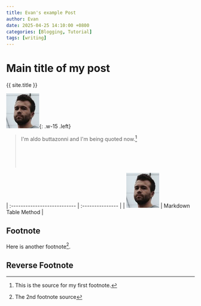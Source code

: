 ```yaml
---
title: Evan's example Post
author: Evan
date: 2025-04-25 14:10:00 +0800
categories: [Blogging, Tutorial]
tags: [writing]
---
```



# Main title of my post

{{ site.title }}

![Markup Float Version](/assets/img/headshots/AldoButtazonni.png){: .w-15 .left} 
> I'm aldo buttazonni and I'm being quoted now.[^1]
<br /> <br /> <br /> <br /><br />

| :--------------------------- | :--------------- | 
| ![Markdown Table](/assets/img/headshots/AldoButtazonni.png)   | Markdown Table Method    |

## Footnote

Here is another footnote[^fn-nth-2].


## Reverse Footnote

[^1]: This is the source for my first footnote.
[^fn-nth-2]: The 2nd footnote source
